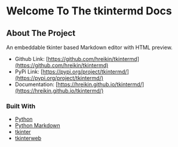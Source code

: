 # Welcome To The tkintermd Docs

<!-- ABOUT THE PROJECT -->
## About The Project

<!-- [![Product Name Screen Shot][product-screenshot]](https://example.com) -->

An embeddable tkinter based Markdown editor with HTML preview.

- Github Link: [https://github.com/hreikin/tkintermd](https://github.com/hreikin/tkintermd)  
- PyPi Link: [https://pypi.org/project/tkintermd/](https://pypi.org/project/tkintermd/)  
- Documentation: [https://hreikin.github.io/tkintermd/](https://hreikin.github.io/tkintermd/)  

### Built With

* [Python](https://www.python.org/)
* [Python Markdown](https://github.com/Python-Markdown/markdown)
* [tkinter](https://docs.python.org/3/library/tkinter.html)
* [tkinterweb](https://github.com/Andereoo/TkinterWeb)
